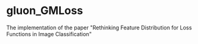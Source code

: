 # gluon_GMLoss
The implementation of the paper "Rethinking Feature Distribution for Loss Functions in Image Classification"
